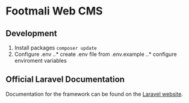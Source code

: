 # Footmali Web CMS

## Development
1. Install packages ` composer update `
2. Configure .env
..* create .env file from .env.example
..* configure enviroment variables

## Official Laravel Documentation

Documentation for the framework can be found on the [Laravel website](http://laravel.com/docs).
